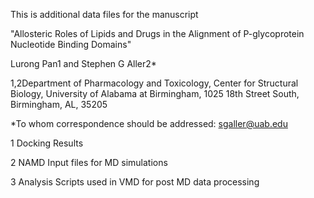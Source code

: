 This is additional data files for the manuscript

"Allosteric Roles of Lipids and Drugs in the Alignment of P-glycoprotein Nucleotide Binding Domains"


Lurong Pan1 and Stephen G Aller2*

1,2Department of Pharmacology and Toxicology, Center for Structural Biology, University of Alabama at Birmingham, 1025 18th Street South, Birmingham, AL, 35205

*To whom correspondence should be addressed: sgaller@uab.edu


1	Docking Results

2	NAMD Input files for MD simulations

3	Analysis Scripts used in VMD for post MD data processing
